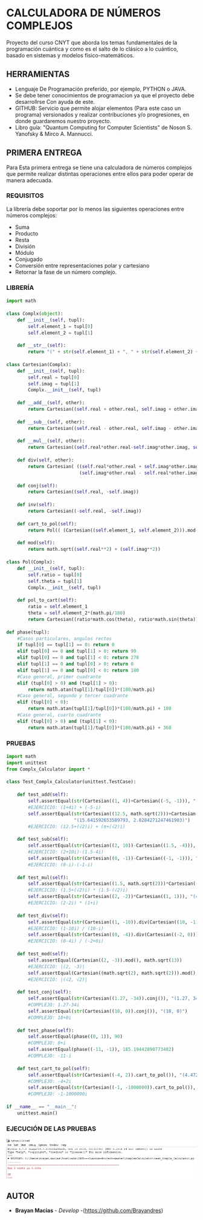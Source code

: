 # CALCULADORA DE NÚMEROS COMPLEJOS
Proyecto del curso CNYT que aborda los temas fundamentales de la programación cuántica y como es el salto de lo clásico a lo cuántico, basado en sistemas y modelos físico-matemáticos.

## HERRAMIENTAS
- Lenguaje De Programación preferido, por ejemplo, PYTHON o JAVA.
- Se debe tener conocimientos de programacion ya que el proyecto debe desarrollrse Con ayuda de este.
- GITHUB: Servicio que permite alojar elementos (Para este caso un programa) versionados y realizar contribuciones y/o progresiones, en donde guardaremos nuestro proyecto.
- Libro guía: "Quantum Computing for Computer Scientists" de Noson S. Yanofsky & Mirco A. Mannucci.

## PRIMERA ENTREGA
Para Esta primera entrega se tiene una calculadora de números complejos que permite realizar distintas operaciones entre ellos para poder operar de manera adecuada.

### REQUISITOS
La librería debe soportar por lo menos las siguientes operaciones entre números complejos:
- Suma
- Producto
- Resta
- División
- Módulo
- Conjugado
- Conversión entre representaciones polar y cartesiano
- Retornar la fase de un número complejo.

### LIBRERÍA
```python
import math

class Complx(object):
    def __init__(self, tupl):
        self.element_1 = tupl[0]
        self.element_2 = tupl[1]

    def __str__(self):
        return "(" + str(self.element_1) + ", " + str(self.element_2) + ")"

class Cartesian(Complx):
    def __init__(self, tupl):
        self.real = tupl[0]
        self.imag = tupl[1]
        Complx.__init__(self, tupl)

    def __add__(self, other):
        return Cartesian((self.real + other.real, self.imag + other.imag))
    
    def __sub__(self, other):
        return Cartesian((self.real - other.real, self.imag - other.imag))

    def __mul__(self, other):
        return Cartesian((self.real*other.real-self.imag*other.imag, self.real*other.imag+self.imag*other.real))

    def div(self, other):
        return Cartesian( ((self.real*other.real + self.imag*other.imag)/((other.real**2)+(other.imag**2)),
                           (self.imag*other.real - self.real*other.imag)/((other.real**2)+(other.imag**2))) )

    def conj(self):
        return Cartesian((self.real, -self.imag))

    def inv(self):
        return Cartesian((-self.real, -self.imag))

    def cart_to_pol(self):
        return Pol(( (Cartesian((self.element_1, self.element_2))).mod(), phase((self.element_1, self.element_2)) ))

    def mod(self):
        return math.sqrt((self.real**2) + (self.imag**2))

class Pol(Complx):    
    def __init__(self, tupl):
        self.ratio = tupl[0]
        self.theta = tupl[1]
        Complx.__init__(self, tupl)

    def pol_to_cart(self):
        ratio = self.element_1
        theta = self.element_2*(math.pi/180)
        return Cartesian((ratio*math.cos(theta), ratio*math.sin(theta)))

def phase(tupl):
    #Casos particulares, angulos rectos
    if tupl[0] == tupl[1] == 0: return 0
    elif tupl[0] == 0 and tupl[1] > 0: return 90
    elif tupl[0] == 0 and tupl[1] < 0: return 270
    elif tupl[1] == 0 and tupl[0] > 0: return 0
    elif tupl[1] == 0 and tupl[0] < 0: return 180
    #Caso general, primer cuadrante
    elif (tupl[0] > 0) and (tupl[1] > 0):
        return math.atan(tupl[1]/tupl[0])*(180/math.pi)
    #Caso general, segundo y tercer cuadrante
    elif (tupl[0] < 0):
        return math.atan(tupl[1]/tupl[0])*(180/math.pi) + 180
    #Caso general, cuarto cuadrante
    elif (tupl[0] > 0) and (tupl[1] < 0):
        return math.atan(tupl[1]/tupl[0])*(180/math.pi) + 360
```

### PRUEBAS
```python
import math
import unittest
from Complx_Calculator import *

class Test_Complx_Calculator(unittest.TestCase):
    
    def test_add(self):
        self.assertEqual(str(Cartesian((1, 4))+Cartesian((-5, -1))), "(-4, 3)")
        #EJERCICIO: (1+4i) + (-5-i)
        self.assertEqual(str(Cartesian((12.5, math.sqrt(2)))+Cartesian((math.pi, math.sqrt(2)))),
                         "(15.641592653589793, 2.8284271247461903)")
        #EJERCICIO: (12.5+(√2)i) + (π+(√2)i)

    def test_sub(self):
        self.assertEqual(str(Cartesian((2, 10))-Cartesian((1.5, -4))), "(0.5, 14)")
        #EJERCICIO: (2+10i)-(1.5-4i)
        self.assertEqual(str(Cartesian((0, -1))-Cartesian((-1, -1))), "(1, 0)")
        #EJERCICIO: (0-i)-(-1-i)

    def test_mul(self):
        self.assertEqual(str(Cartesian((1.5, math.sqrt(2)))*Cartesian((1.5, -math.sqrt(2)))), "(4.25, 0.0)")
        #EJERCICIO: (1.5+(√2)i) * (1.5-(√2)i)
        self.assertEqual(str(Cartesian((2, -2))*Cartesian((1, 1))), "(4, 0)")
        #EJERCICIO: (2-2i) * (1+i)

    def test_div(self):
        self.assertEqual(str(Cartesian((1, -10)).div(Cartesian((10, -1)))), "("+str(20/101)+", "+str(-99/101)+")")
        #EJERCICIO: (1-10i) / (10-i)
        self.assertEqual(str(Cartesian((0, -4)).div(Cartesian((-2, 0)))), "(0.0, 2.0)")
        #EJERCICIO: (0-4i) / (-2+0i)

    def test_mod(self):
        self.assertEqual(Cartesian((2, -3)).mod(), math.sqrt(13))
        #EJERCICIO: |(2, -3)|
        self.assertEqual(Cartesian((math.sqrt(2), math.sqrt(2))).mod(), 2)
        #EJERCICIO: |(√2, √2)|

    def test_conj(self):
        self.assertEqual(str(Cartesian((1.27, -34)).conj()), "(1.27, 34)")
        #COMPLEJO: 1.27-34i
        self.assertEqual(str(Cartesian((18, 0)).conj()), "(18, 0)")
        #COMPLEJO: 18+0i

    def test_phase(self):
        self.assertEqual(phase((0, 1)), 90)
        #COMPLEJO: 0+i
        self.assertEqual(phase((-11, -1)), 185.19442890773482)
        #COMPLEJO: -11-i

    def test_cart_to_pol(self):
        self.assertEqual(str(Cartesian((-4, 2)).cart_to_pol()), "(4.47213595499958, 153.43494882292202)")
        #COMPLEJO: -4+2i
        self.assertEqual(str(Cartesian((-1, -1000000)).cart_to_pol()), "(1000000.0000005, 269.9999427042205)")
        #COMPLEJO: -1-1000000i
        
if __name__ == "__main__":
    unittest.main()
```

### EJECUCIÓN DE LAS PRUEBAS
![alt text](https://github.com/Brayandres/CNYT---Cuantum-Project/blob/master/ComplexCalculator/Images/Pruebas.jpg)


## AUTOR
* **Brayan Macias** - *Develop* -(https://github.com/Brayandres)
